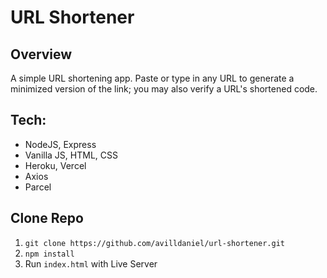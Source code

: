 # URL Shortener

## Overview

A simple URL shortening app. Paste or type in any URL to generate a minimized version of the link; you may also verify a URL's shortened code.

<gif>

## Tech:

- NodeJS, Express
- Vanilla JS, HTML, CSS
- Heroku, Vercel
- Axios
- Parcel

## Clone Repo

1. `git clone https://github.com/avilldaniel/url-shortener.git`
2. `npm install`
3. Run `index.html` with Live Server
